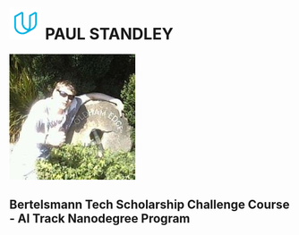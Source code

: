 # ![udacity](udacious.png) PAUL STANDLEY

![profile](profile.png)

## Bertelsmann Tech Scholarship Challenge Course - AI Track Nanodegree Program
